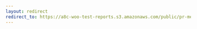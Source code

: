 ```yaml
---
layout: redirect
redirect_to: https://a8c-woo-test-reports.s3.amazonaws.com/public/pr-merge/40623/api/index.html
---
```

